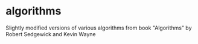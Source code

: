 # algorithms
Slightly modified versions of various algorithms from book "Algorithms" by Robert Sedgewick and Kevin Wayne
